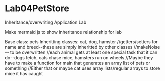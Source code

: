 # Lab04PetStore
Inheritance/overwriting Application Lab

Make mermaid js to show inheritance relationship for lab

Base class: pets
Inheritting classes: cat, dog, hamster
//getters/setters for name and breed--these are simply inheritted by other classes
//makeNoise -- to be overwritten
//each animal gets at least one special task that it can do--dogs fetch, cats chase mice, hamsters run on wheels
//Maybe they have to make a function for main that generates an array list of pets or something
//Either that or maybe cat uses array lists/regular arrays to store mice it has caught
